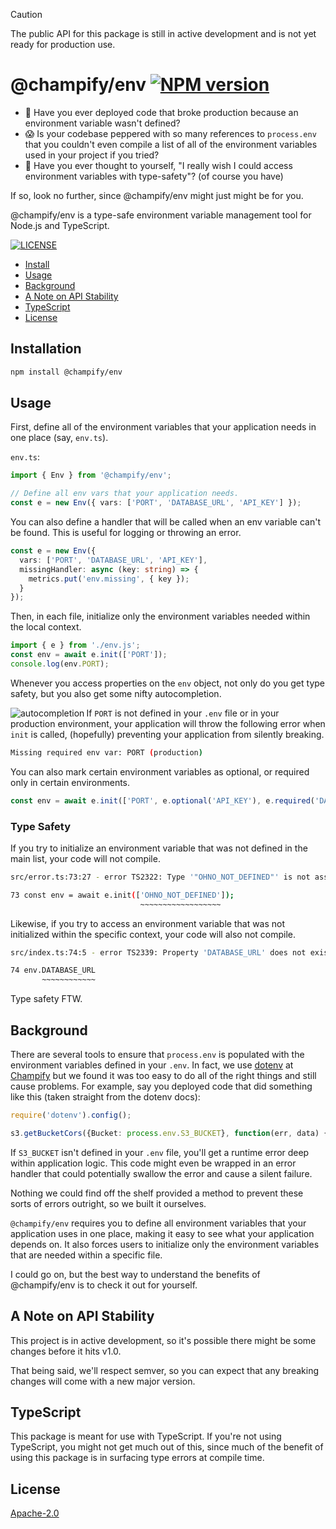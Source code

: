> [!CAUTION]
> The public API for this package is still in active development and is not yet ready for production use.

# @champify/env [![NPM version](https://img.shields.io/npm/v/@champify/env.svg?style=flat-square)](https://www.npmjs.com/package/@champify/env)

* 🫥 Have you ever deployed code that broke production because an environment variable wasn't defined? 
* 😱 Is your codebase peppered with so many references to `process.env` that you couldn't even compile a list of all of the environment variables used in your project if you tried?
* 🤔 Have you ever thought to yourself, "I really wish I could access environment variables with type-safety"? (of course you have)

If so, look no further, since @champify/env might just might be for you.

@champify/env is a type-safe environment variable management tool for Node.js and TypeScript.

[![LICENSE](https://img.shields.io/github/license/champifyio/env.svg)](LICENSE)

* [Install](#installation)
* [Usage](#usage)
* [Background](#background)
* [A Note on API Stability](#a-note-on-api-stability)
* [TypeScript](#typescript)
* [License](#license)

## Installation

```bash
npm install @champify/env
```

## Usage

First, define all of the environment variables that your application needs in one place (say, `env.ts`).

`env.ts`:
```typescript
import { Env } from '@champify/env';

// Define all env vars that your application needs.
const e = new Env({ vars: ['PORT', 'DATABASE_URL', 'API_KEY'] });
```

You can also define a handler that will be called when an env variable can't be found. This is useful for logging or throwing an error.

```typescript
const e = new Env({ 
  vars: ['PORT', 'DATABASE_URL', 'API_KEY'],
  missingHandler: async (key: string) => {
    metrics.put('env.missing', { key });
  }
});
```

Then, in each file, initialize only the environment variables needed within the local context.

```typescript
import { e } from './env.js';
const env = await e.init(['PORT']);
console.log(env.PORT);
```

Whenever you access properties on the `env` object, not only do you get type safety, but you also get some nifty autocompletion.

<img src="https://raw.githubusercontent.com/champifyio/env/master/assets/autocompletion.png" alt="autocompletion" align="left" />

If `PORT` is not defined in your `.env` file or in your production environment, your application will throw the following error when `init` is called, (hopefully) preventing your application from silently breaking.

```bash
Missing required env var: PORT (production)
```

You can also mark certain environment variables as optional, or required only in certain environments.

```typescript
const env = await e.init(['PORT', e.optional('API_KEY'), e.required('DATABASE_URL')]);
```

### Type Safety

If you try to initialize an environment variable that was not defined in the main list, your code will not compile.

```bash
src/error.ts:73:27 - error TS2322: Type '"OHNO_NOT_DEFINED"' is not assignable to type '"PORT" | "DATABASE_URL" | "API_KEY" | EnvVarDefinition<"PORT" | "DATABASE_URL" | "API_KEY">'.

73 const env = await e.init(['OHNO_NOT_DEFINED']);
                             ~~~~~~~~~~~~~~~~~~
```

Likewise, if you try to access an environment variable that was not initialized within the specific context, your code will also not compile.

```bash
src/index.ts:74:5 - error TS2339: Property 'DATABASE_URL' does not exist on type 'EnvVarContext<"PORT">'.

74 env.DATABASE_URL
       ~~~~~~~~~~~~
```

Type safety FTW.

## Background

There are several tools to ensure that `process.env` is populated with the environment variables defined in your `.env`. In fact, we use [dotenv](https://www.npmjs.com/package/dotenv) at [Champify](https://champify.io) but we found it was too easy to do all of the right things and still cause problems. For example, say you deployed code that did something like this (taken straight from the dotenv docs):

```typescript
require('dotenv').config();

s3.getBucketCors({Bucket: process.env.S3_BUCKET}, function(err, data) {});
```

If `S3_BUCKET` isn't defined in your `.env` file, you'll get a runtime error deep within application logic. This code might even be wrapped in an error handler that could potentially swallow the error and cause a silent failure.

Nothing we could find off the shelf provided a method to prevent these sorts of errors outright, so we built it ourselves.

`@champify/env` requires you to define all environment variables that your application uses in one place, making it easy to see what your application depends on. It also forces users to initialize only the environment variables that are needed within a specific file.

I could go on, but the best way to understand the benefits of @champify/env is to check it out for yourself.

## A Note on API Stability

This project is in active development, so it's possible there might be some changes before it hits v1.0.

That being said, we'll respect semver, so you can expect that any breaking changes will come with a new major version.

## TypeScript

This package is meant for use with TypeScript. If you're not using TypeScript, you might not get much out of this, since much of the benefit of using this package is in surfacing type errors at compile time.

## License

[Apache-2.0](./LICENSE)